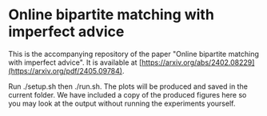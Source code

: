 # Online bipartite matching with imperfect advice

This is the accompanying repository of the paper "Online bipartite matching with imperfect advice". It is available at [https://arxiv.org/abs/2402.08229](https://arxiv.org/pdf/2405.09784).

Run ./setup.sh then ./run.sh. The plots will be produced and saved in the current folder. We have included a copy of the produced figures here so you may look at the output without running the experiments yourself.

